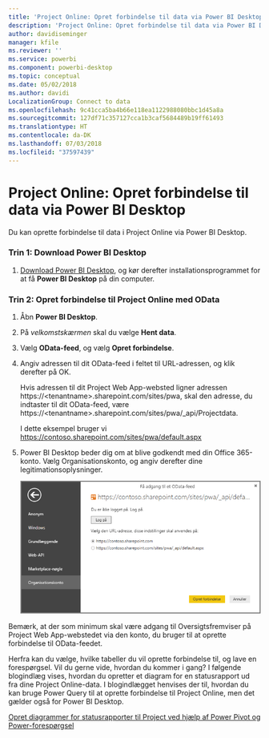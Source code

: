 ```yaml
---
title: 'Project Online: Opret forbindelse til data via Power BI Desktop'
description: 'Project Online: Opret forbindelse til data via Power BI Desktop'
author: davidiseminger
manager: kfile
ms.reviewer: ''
ms.service: powerbi
ms.component: powerbi-desktop
ms.topic: conceptual
ms.date: 05/02/2018
ms.author: davidi
LocalizationGroup: Connect to data
ms.openlocfilehash: 9c41cca5ba4b66e118ea1122988080bbc1d45a8a
ms.sourcegitcommit: 127df71c357127cca1b3caf5684489b19ff61493
ms.translationtype: HT
ms.contentlocale: da-DK
ms.lasthandoff: 07/03/2018
ms.locfileid: "37597439"
---
```

# <a name="project-online-connect-to-data-through-power-bi-desktop"></a>Project Online: Opret forbindelse til data via Power BI Desktop
Du kan oprette forbindelse til data i Project Online via Power BI Desktop.

### <a name="step-1-download-power-bi-desktop"></a>Trin 1: Download Power BI Desktop
1. [Download Power BI Desktop](http://go.microsoft.com/fwlink/?LinkID=521662), og kør derefter installationsprogrammet for at få **Power BI Desktop** på din computer.

### <a name="step-2-connect-to-project-online-with-odata"></a>Trin 2: Opret forbindelse til Project Online med OData
1. Åbn **Power BI Desktop**.
2. På *velkomstskærmen* skal du vælge **Hent data**.
3. Vælg **OData-feed**, og vælg **Opret forbindelse**.
4. Angiv adressen til dit OData-feed i feltet til URL-adressen, og klik derefter på OK.
   
   Hvis adressen til dit Project Web App-websted ligner adressen https://\<tenantname\>.sharepoint.com/sites/pwa, skal den adresse, du indtaster til dit OData-feed, være https://\<tenantname\>.sharepoint.com/sites/pwa/\_api/Projectdata.
   
   I dette eksempel bruger vi https://contoso.sharepoint.com/sites/pwa/default.aspx
5. Power BI Desktop beder dig om at blive godkendt med din Office 365-konto. Vælg Organisationskonto, og angiv derefter dine legitimationsoplysninger.
   
   ![](media/desktop-project-online-connect-to-data/image.png)

Bemærk, at der som minimum skal være adgang til Oversigtsfremviser på Project Web App-webstedet via den konto, du bruger til at oprette forbindelse til OData-feedet. 

Herfra kan du vælge, hvilke tabeller du vil oprette forbindelse til, og lave en forespørgsel.  Vil du gerne vide, hvordan du kommer i gang?  I følgende blogindlæg vises, hvordan du opretter et diagram for en statusrapport ud fra dine Project Online-data.  I blogindlægget henvises der til, hvordan du kan bruge Power Query til at oprette forbindelse til Project Online, men det gælder også for Power BI Desktop.

[Opret diagrammer for statusrapporter til Project ved hjælp af Power Pivot og Power-forespørgsel](http://blogs.office.com/2014/03/24/creating-burndown-charts-for-project-using-power-pivot-and-power-query/)

